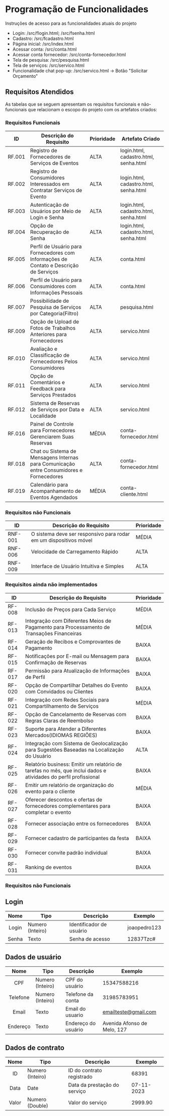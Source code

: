 # Programação de Funcionalidades

Instruções de acesso para as funcionalidades atuais do projeto

- Login: /src/flogin.html; /src/fsenha.html
- Cadastro: /src/fcadastro.html
- Página inicial: /src/index.html
- Acessar conta: /src/conta.html
- Acessar conta fornecedor: /src/conta-fornecedor.html
- Tela de pesquisa: /src/pesquisa.html
- Tela de serviços: /src/servico.html
- Funcionalidade chat pop-up: /src/servico.html -> Botão "Solicitar Orçamento"


## Requisitos Atendidos

As tabelas que se seguem apresentam os requisitos funcionais e não-funcionais que relacionam o escopo do projeto com os artefatos criados:

### Requisitos Funcionais


|ID     | Descrição do Requisito  | Prioridade | Artefato Criado |
|-------|-----------------------------------------|----| ----|
|RF.001  | Registro de Fornecedores de Serviços de Eventos| ALTA | login.html, cadastro.html, senha.html |
|RF.002  | Registro de Consumidores Interessados em Contratar Serviços de Evento | ALTA | login.html, cadastro.html, senha.html |
|RF.003  | Autenticação de Usuários por Meio de Login e Senha | ALTA | login.html, cadastro.html, senha.html |
|RF.004  | Opção de Recuperação de Senha | ALTA | login.html, cadastro.html, senha.html |
|RF.005  | Perfil de Usuário para Fornecedores com Informações de Contato e Descrição de Serviços| ALTA | conta.html  |
|RF.006  | Perfil de Usuário para Consumidores com Informações Pessoais | ALTA | conta.html |
|RF.007  | Possibilidade de Pesquisa de Serviços por Categoria(Filtro)| ALTA | pesquisa.html |
|RF.009  | Opção de Upload de Fotos de Trabalhos Anteriores para Fornecedores | ALTA | servico.html  |
|RF.010  | Avaliação e Classificação de Fornecedores Pelos Consumidores| ALTA | servico.html  |
|RF.011  | Opção de Comentários e Feedback para Serviços Prestados| ALTA |servico.html  |
|RF.012  | Sistema de Reservas de Serviços por Data e Localidade| ALTA | servico.html  |
|RF.016  | Painel de Controle para Fornecedores Gerenciarem Suas Reservas| MÉDIA | conta-fornecedor.html  |
|RF.018  | Chat ou Sistema de Mensagens Internas para Comunicação entre Consumidores e Fornecedores| ALTA | conta-fornecedor.html |
|RF.019  | Calendário para Acompanhamento de Eventos Agendados| MÉDIA | conta-cliente.html  |


### Requisitos não Funcionais

|ID     | Descrição do Requisito  | Prioridade |
|-------|-------------------------|----|
|RNF-001  | O sistema deve ser responsivo para rodar em um dispositivos móvel| MÉDIA |  
|RNF-006  | Velocidade de Carregamento Rápido | ALTA |  
|RNF-009  | Interface de Usuário Intuitiva e Simples | ALTA | 


### Requisitos ainda não implementados 

|ID    | Descrição do Requisito  | Prioridade |
|------|-----------------------------------------|----|
|RF-008  | Inclusão de Preços para Cada Serviço| MÉDIA |
|RF-013  | Integração com Diferentes Meios de Pagamento para Processamento de Transações Financeiras| MÉDIA |
|RF-014  | Geração de Recibos e Comprovantes de Pagamento| BAIXA |
|RF-015  | Notificações por E-mail ou Mensagem para Confirmação de Reservas|BAIXA|
|RF-017  | Permissão para Atualização de Informações de Perfil| BAIXA |
|RF-020  | Opção de Compartilhar Detalhes do Evento com Convidados ou Clientes| BAIXA |
|RF-021  | Integração com Redes Sociais para Compartilhamento de Serviços| MÉDIA | 
|RF-022  | Opção de Cancelamento de Reservas com Regras Claras de Reembolso| BAIXA |
|RF-023  | Suporte para Atender a Diferentes Mercados(IDIOMAS REGIÕES)| BAIXA |
|RF-024  | Integração com Sistema de Geolocalização para Sugestões Baseadas na Localização do Usuário| ALTA |
|RF-025  |Relatório business: Emitir um relatório de tarefas no mês, que inclui dados e atividades do perfil profissional | BAIXA |
|RF-026  |Emitir um relatório de organização do evento para o cliente | MÉDIA |
|RF-027  | Oferecer descontos e ofertas de fornecedores complementares para completar o evento| BAIXA |
|RF-028  |Fornecer associação entre os fornecedores| BAIXA |
|RF-029  | Fornecer cadastro de participantes da festa| BAIXA |
|RF-030  | Fornecer convite padrão individual| BAIXA|
|RF-031  | Ranking de eventos| BAIXA |


### Requisitos não Funcionais

## Login
|  **Nome**      | **Tipo**          | **Descrição**                             | **Exemplo**                                    |
|:--------------:|-------------------|-------------------------------------------|------------------------------------------------|
| Login          | Numero (Inteiro)  | Identificador de usuário                  | joaopedro123                                   |
| Senha          | Texto             | Senha de acesso                           | 12837Tzc#                                      |

## Dados de usuário
|  **Nome**      | **Tipo**          | **Descrição**                             | **Exemplo**                                    |
|:--------------:|-------------------|-------------------------------------------|------------------------------------------------|
| CPF            | Numero (Inteiro)  | CPF do usuário                            | 15347588216                                    |
| Telefone       | Numero (Inteiro)  | Telefone da conta                         | 31985783951                                    |
| Email          | Texto             | Email do usuario                          | emailteste@gmail.com                           |
| Endereço       | Texto             | Endereço do usuário                       | Avenida Afonso de Melo, 127                    |

## Dados de contrato
|  **Nome**      | **Tipo**          | **Descrição**                             | **Exemplo**                                    |
|:--------------:|-------------------|-------------------------------------------|------------------------------------------------|
| ID             | Numero (Inteiro)  | ID do contrato registrado                 | 68391                                          |
| Data           | Date              | Data da prestação do serviço              | 07-11-2023                                     |
| Valor          | Numero (Double)   | Valor do serviço                          | 2999.90                                        |

